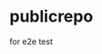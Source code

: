 # publicrepo
for e2e test























































































































































































































































































































































































































































































































































































































































































































































































































































































































































































































































































































































































































































































































































































































































































































































































































































































































































































































































































































































































































































































































































































































































































































































































































































































































































































































































































































































































































































































































